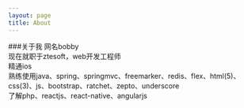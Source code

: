 ```yaml
---
layout: page
title: About
---
```



###关于我
网名bobby<br/>
现在就职于ztesoft，web开发工程师<br/>
精通ios<br/>
熟练使用java、spring、springmvc、freemarker、redis、flex、html(5)、css(3)、js、bootstrap、ratchet、zepto、underscore<br/>
了解php、reactjs、react-native、angularjs<br/>
